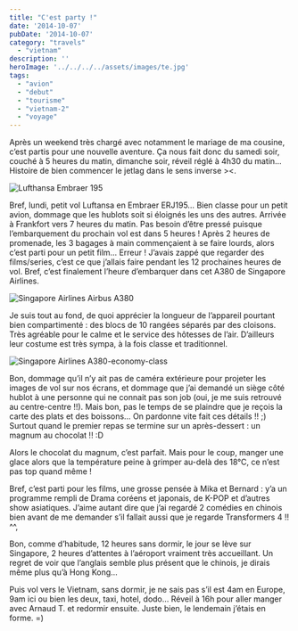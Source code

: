 ```yaml
---
title: "C'est party !"
date: '2014-10-07'
pubDate: '2014-10-07'
category: "travels"
  - "vietnam"
description: ''
heroImage: '../../../../assets/images/te.jpg'
tags:
  - "avion"
  - "debut"
  - "tourisme"
  - "vietnam-2"
  - "voyage"
---
```


Après un weekend très chargé avec notamment le mariage de ma cousine, c’est partis pour une nouvelle aventure. Ça nous fait donc du samedi soir, couché à 5 heures du matin, dimanche soir, réveil réglé à 4h30 du matin… Histoire de bien commencer le jetlag dans le sens inverse ><.

![Lufthansa Embraer 195](http://malparty.fr/wp-content/uploads/2014/10/lufthansa-emb195.jpg)

Bref, lundi, petit vol Luftansa en Embraer ERJ195… Bien classe pour un petit avion, dommage que les hublots soit si éloignés les uns des autres. Arrivée à Frankfort vers 7 heures du matin. Pas besoin d’être pressé puisque l’embarquement du prochain vol est dans 5 heures ! Après 2 heures de promenade, les 3 bagages à main commençaient à se faire lourds, alors c’est parti pour un petit film… Erreur ! J’avais zappé que regarder des films/series, c’est ce que j’allais faire pendant les 12 prochaines heures de vol. Bref, c’est finalement l’heure d’embarquer dans cet A380 de Singapore Airlines.

![Singapore Airlines Airbus A380](http://malparty.fr/wp-content/uploads/2014/10/singapore-airlines-a380.jpg)

Je suis tout au fond, de quoi apprécier la longueur de l’appareil pourtant bien compartimenté : des blocs de 10 rangées séparés par des cloisons. Très agréable pour le calme et le service des hôtesses de l’air. D’ailleurs leur costume est très sympa, à la fois classe et traditionnel.

![Singapore Airlines A380-economy-class](http://malparty.fr/wp-content/uploads/2014/10/singapore-airlines-a380-economy-class.jpg)

Bon, dommage qu’il n’y ait pas de caméra extérieure pour projeter les images de vol sur nos écrans, et dommage que j’ai demandé un siège côté hublot à une personne qui ne connait pas son job (oui, je me suis retrouvé au centre-centre !!). Mais bon, pas le temps de se plaindre que je reçois la carte des plats et des boissons… On pardonne vite fait ces détails !! ;) Surtout quand le premier repas se termine sur un après-dessert : un magnum au chocolat !! :D

Alors le chocolat du magnum, c’est parfait. Mais pour le coup, manger une glace alors que la température peine à grimper au-delà des 18°C, ce n’est pas top quand même !

Bref, c’est parti pour les films, une grosse pensée à Mika et Bernard : y’a un programme rempli de Drama coréens et japonais, de K-POP et d’autres show asiatiques. J’aime autant dire que j’ai regardé 2 comédies en chinois bien avant de me demander s’il fallait aussi que je regarde Transformers 4 !! ^^,

Bon, comme d’habitude, 12 heures sans dormir, le jour se lève sur Singapore, 2 heures d’attentes à l’aéroport vraiment très accueillant. Un regret de voir que l’anglais semble plus présent que le chinois, je dirais même plus qu’à Hong Kong…

Puis vol vers le Vietnam, sans dormir, je ne sais pas s’il est 4am en Europe, 9am ici ou bien les deux, taxi, hotel, dodo… Réveil à 16h pour aller manger avec Arnaud T. et redormir ensuite. Juste bien, le lendemain j’étais en forme. =)
